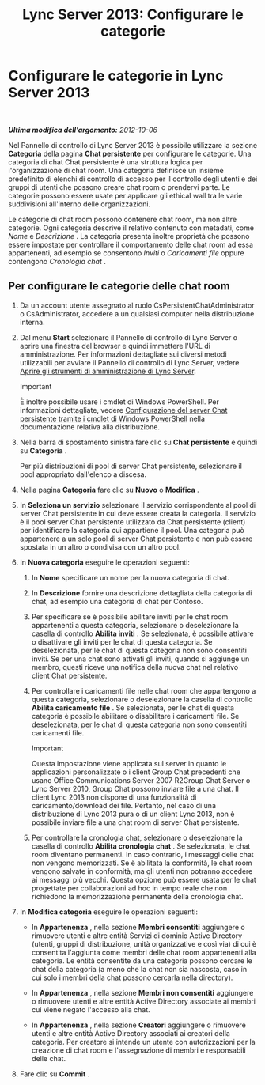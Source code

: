 ﻿---
title: 'Lync Server 2013: Configurare le categorie'
TOCTitle: Configurare le categorie
ms:assetid: 4547f514-f0c0-404d-890f-092ddeeac852
ms:mtpsurl: https://technet.microsoft.com/it-it/library/JJ204859(v=OCS.15)
ms:contentKeyID: 49300379
ms.date: 08/24/2015
mtps_version: v=OCS.15
ms.translationtype: HT
---

# Configurare le categorie in Lync Server 2013

 

_**Ultima modifica dell'argomento:** 2012-10-06_

Nel Pannello di controllo di Lync Server 2013 è possibile utilizzare la sezione **Categoria** della pagina **Chat persistente** per configurare le categorie. Una categoria di chat Chat persistente è una struttura logica per l'organizzazione di chat room. Una categoria definisce un insieme predefinito di elenchi di controllo di accesso per il controllo degli utenti e dei gruppi di utenti che possono creare chat room o prendervi parte. Le categorie possono essere usate per applicare gli ethical wall tra le varie suddivisioni all'interno delle organizzazioni.

Le categorie di chat room possono contenere chat room, ma non altre categorie. Ogni categoria descrive il relativo contenuto con metadati, come *Nome* e *Descrizione* . La categoria presenta inoltre proprietà che possono essere impostate per controllare il comportamento delle chat room ad essa appartenenti, ad esempio se consentono *Inviti* o *Caricamenti file* oppure contengono *Cronologia chat* .

## Per configurare le categorie delle chat room

1.  Da un account utente assegnato al ruolo CsPersistentChatAdministrator o CsAdministrator, accedere a un qualsiasi computer nella distribuzione interna.

2.  Dal menu **Start** selezionare il Pannello di controllo di Lync Server o aprire una finestra del browser e quindi immettere l'URL di amministrazione. Per informazioni dettagliate sui diversi metodi utilizzabili per avviare il Pannello di controllo di Lync Server, vedere [Aprire gli strumenti di amministrazione di Lync Server](lync-server-2013-open-lync-server-administrative-tools.md).
    
    > [!IMPORTANT]  
    > È inoltre possibile usare i cmdlet di Windows PowerShell. Per informazioni dettagliate, vedere <a href="configuring-persistent-chat-server-by-using-windows-powershell-cmdlets.md">Configurazione del server Chat persistente tramite i cmdlet di Windows PowerShell</a> nella documentazione relativa alla distribuzione.

3.  Nella barra di spostamento sinistra fare clic su **Chat persistente** e quindi su **Categoria** .
    
    Per più distribuzioni di pool di server Chat persistente, selezionare il pool appropriato dall'elenco a discesa.

4.  Nella pagina **Categoria** fare clic su **Nuovo** o **Modifica** .

5.  In **Seleziona un servizio** selezionare il servizio corrispondente al pool di server Chat persistente in cui deve essere creata la categoria. Il servizio è il pool server Chat persistente utilizzato da Chat persistente (client) per identificare la categoria cui appartiene il pool. Una categoria può appartenere a un solo pool di server Chat persistente e non può essere spostata in un altro o condivisa con un altro pool.

6.  In **Nuova categoria** eseguire le operazioni seguenti:
    
    1.  In **Nome** specificare un nome per la nuova categoria di chat.
    
    2.  In **Descrizione** fornire una descrizione dettagliata della categoria di chat, ad esempio una categoria di chat per Contoso.
    
    3.  Per specificare se è possibile abilitare inviti per le chat room appartenenti a questa categoria, selezionare o deselezionare la casella di controllo **Abilita inviti** . Se selezionata, è possibile attivare o disattivare gli inviti per le chat di questa categoria. Se deselezionata, per le chat di questa categoria non sono consentiti inviti. Se per una chat sono attivati gli inviti, quando si aggiunge un membro, questi riceve una notifica della nuova chat nel relativo client Chat persistente.
    
    4.  Per controllare i caricamenti file nelle chat room che appartengono a questa categoria, selezionare o deselezionare la casella di controllo **Abilita caricamento file** . Se selezionata, per le chat di questa categoria è possibile abilitare o disabilitare i caricamenti file. Se deselezionata, per le chat di questa categoria non sono consentiti caricamenti file.
        
        > [!IMPORTANT]  
        > Questa impostazione viene applicata sul server in quanto le applicazioni personalizzate o i client Group Chat precedenti che usano Office Communications Server 2007 R2Group Chat Server o Lync Server 2010, Group Chat possono inviare file a una chat. Il client Lync 2013 non dispone di una funzionalità di caricamento/download dei file. Pertanto, nel caso di una distribuzione di Lync 2013 pura o di un client Lync 2013, non è possibile inviare file a una chat room di server Chat persistente.    
    5.  Per controllare la cronologia chat, selezionare o deselezionare la casella di controllo **Abilita cronologia chat** . Se selezionata, le chat room diventano permanenti. In caso contrario, i messaggi delle chat non vengono memorizzati. Se è abilitata la conformità, le chat room vengono salvate in conformità, ma gli utenti non potranno accedere ai messaggi più vecchi. Questa opzione può essere usata per le chat progettate per collaborazioni ad hoc in tempo reale che non richiedono la memorizzazione permanente della cronologia chat.

7.  In **Modifica categoria** eseguire le operazioni seguenti:
    
      - In **Appartenenza** , nella sezione **Membri consentiti** aggiungere o rimuovere utenti e altre entità Servizi di dominio Active Directory (utenti, gruppi di distribuzione, unità organizzative e così via) di cui è consentita l'aggiunta come membri delle chat room appartenenti alla categoria. Le entità consentite da una categoria possono cercare le chat della categoria (a meno che la chat non sia nascosta, caso in cui solo i membri della chat possono cercarla nella directory).
    
      - In **Appartenenza** , nella sezione **Membri non consentiti** aggiungere o rimuovere utenti e altre entità Active Directory associate ai membri cui viene negato l'accesso alla chat.
    
      - In **Appartenenza** , nella sezione **Creatori** aggiungere o rimuovere utenti e altre entità Active Directory associati ai creatori della categoria. Per creatore si intende un utente con autorizzazioni per la creazione di chat room e l'assegnazione di membri e responsabili delle chat.

8.  Fare clic su **Commit** .

